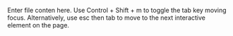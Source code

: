 Enter file conten here.
Use Control + Shift + m to toggle the tab key moving focus. Alternatively, use esc then tab to move to the next interactive element on the page.
